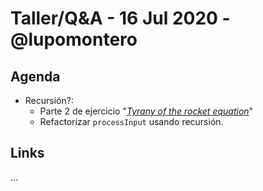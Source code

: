 # Taller/Q&A - 16 Jul 2020 - @lupomontero

## Agenda

* Recursión?:
  - Parte 2 de ejercicio "[_Tyrany of the rocket equation_](https://gist.github.com/lupomontero/31527656c560e3c4b1b5ab04d44d0db7)"
  - Refactorizar `processInput` usando recursión.

## Links

...